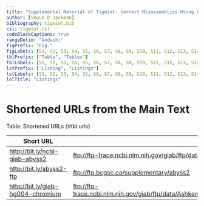 ```yaml
---
title: "Supplemental Material of Tigmint: Correct Misassemblies Using Linked Reads From Large Molecules"
author: [Shaun D Jackman]
bibliography: tigmint.bib
csl: tigmint.csl
codeBlockCaptions: true
rangeDelim: "&ndash;"
figPrefix: "Fig."
figLabels: [S1, S2, S3, S4, S5, S6, S7, S8, S9, S10, S11, S12, S13, S14, S15]
tblPrefix: ["Table", "Tables"]
tblLabels: [S1, S2, S3, S4, S5, S6, S7, S8, S9, S10, S11, S12, S13, S14, S15]
lstPrefix: ["Listing", "Listings"]
lstLabels: [S1, S2, S3, S4, S5, S6, S7, S8, S9, S10, S11, S12, S13, S14, S15]
lolTitle: "Listings"
---
```


# Shortened URLs from the Main Text

Table: Shortened URLs {#tbl:urls}

| Short URL                           | Full URL
|-------------------------------------|-----------------------------------------
| <http://bit.ly/ncbi-giab-abyss2>    | <ftp://ftp-trace.ncbi.nlm.nih.gov/giab/ftp/data/AshkenazimTrio/analysis/BCGSC_HG004_ABySS2.0_assemblies_12082016/>
| <http://bit.ly/abyss2-ftp>          | <ftp://ftp.bcgsc.ca/supplementary/abyss2>
| <http://bit.ly/giab-hg004-chromium>  | <ftp://ftp-trace.ncbi.nlm.nih.gov/giab/ftp/data/AshkenazimTrio/HG004_NA24143_mother/10Xgenomics_ChromiumGenome/NA24143.fastqs/>
